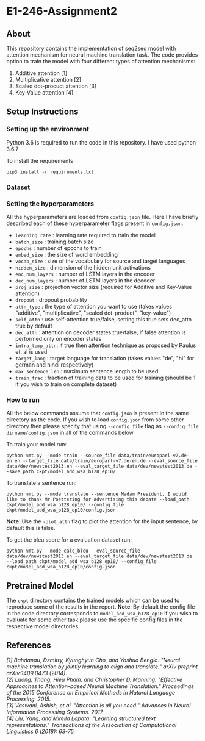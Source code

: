 # E1-246-Assignment2

## About
This repository contains the implementation of seq2seq model with attention mechanism for neural machine translation task. The code provides option to train the model with four different types of attention mechanisms:
1. Additive attention [1]
2. Multiplicative attention [2]
3. Scaled dot-procuct attention [3]
4. Key-Value attention [4]

## Setup Instructions

### Setting up the environment
Python 3.6 is required to run the code in this repository. I have used python 3.6.7 

To install the requirements
```
pip3 install -r requirements.txt
```

### Dataset


### Setting the hyperparameters
All the hyperparameters are loaded from `config.json` file. Here I have briefly described each of these hyperparameter flags present in `config.json`.
* `learning_rate` : learning rate required to train the model
* `batch_size` : training batch size
* `epochs` : number of epochs to train
* `embed_size` : the size of word embedding
* `vocab_size` : size of the vocabulary for source and target languages
* `hidden_size` : dimension of the hidden unit activations
* `enc_num_layers` : number of LSTM layers in the encoder
* `dec_num_layers` : number of LSTM layers in the decoder
* `proj_size` : projection vector size (required for Additive and Key-Value attention)
* `dropout` : dropout probability
* `attn_type` : the type of attention you want to use (takes values "additive", "multiplicative", "scaled dot-product", "key-value")
* `self_attn` : use self-attention true/false, setting this true sets dec_attn true by default
* `dec_attn` : attention on decoder states true/false, if false attention is performed only on encoder states
* `intra_temp_attn`: if true then attention technique as proposed by Paulus et. al is used
* `target_lang` : target language for translation (takes values "de", "hi" for german and hindi respectively)
* `max_sentence_len` : maximum sentence length to be used
* `train_frac` : fraction of training data to be used for training (should be 1 if you wish to train on complete dataset)

### How to run

All the below commands assume that `config.json` is present in the same directory as the code. If you wish to load `config.json` from some other directory then please specify that using `--config_file` flag as `--config_file dirname/config.json` in all of the commands below

To train your model run:
```
python nmt.py --mode train --source_file data/train/europarl-v7.de-en.en --target_file data/train/europarl-v7.de-en.de --eval_source_file data/dev/newstest2013.en --eval_target_file data/dev/newstest2013.de --save_path ckpt/model_add_wsa_b128_ep10/  
```
To translate a sentence run:
```
python nmt.py --mode translate --sentence Madam President, I would like to thank Mr Poettering for advertising this debate --load_path ckpt/model_add_wsa_b128_ep10/ --config_file ckpt/model_add_wsa_b128_ep10/config.json
```
**Note**: Use the `-plot_attn` flag to plot the attention for the input sentence, by default this is false.

To get the bleu score for a evaluation dataset run:
```
python nmt.py --mode calc_bleu --eval_source_file data/dev/newstest2013.en --eval_target_file data/dev/newstest2013.de  --load_path ckpt/model_add_wsa_b128_ep10/ --config_file ckpt/model_add_wsa_b128_ep10/config.json
```

## Pretrained Model
The `ckpt` directory contains the trained models which can be used to reproduce some of the results in the report. **Note**: By default the config file in the code directory corresponds to `model_add_wsa_b128_ep10` if you wish to evaluate for some other task please use the specific config files in the respective model directories.

## References
<cite>[1] Bahdanau, Dzmitry, Kyunghyun Cho, and Yoshua Bengio. "Neural machine translation by jointly learning to align and translate." arXiv preprint arXiv:1409.0473 (2014).</cite> <br>
<cite>[2]  Luong, Thang, Hieu Pham, and Christopher D. Manning. "Effective Approaches to Attention-based Neural Machine  Translation." Proceedings of the 2015 Conference on Empirical Methods in Natural Language Processing. 2015.</cite><br>
<cite>[3] Vaswani, Ashish, et al. "Attention is all you need." Advances in Neural Information Processing Systems. 2017.</cite><br>
<cite>[4] Liu, Yang, and Mirella Lapata. "Learning structured text representations." Transactions of the Association of Computational Linguistics 6 (2018): 63-75.</cite>
